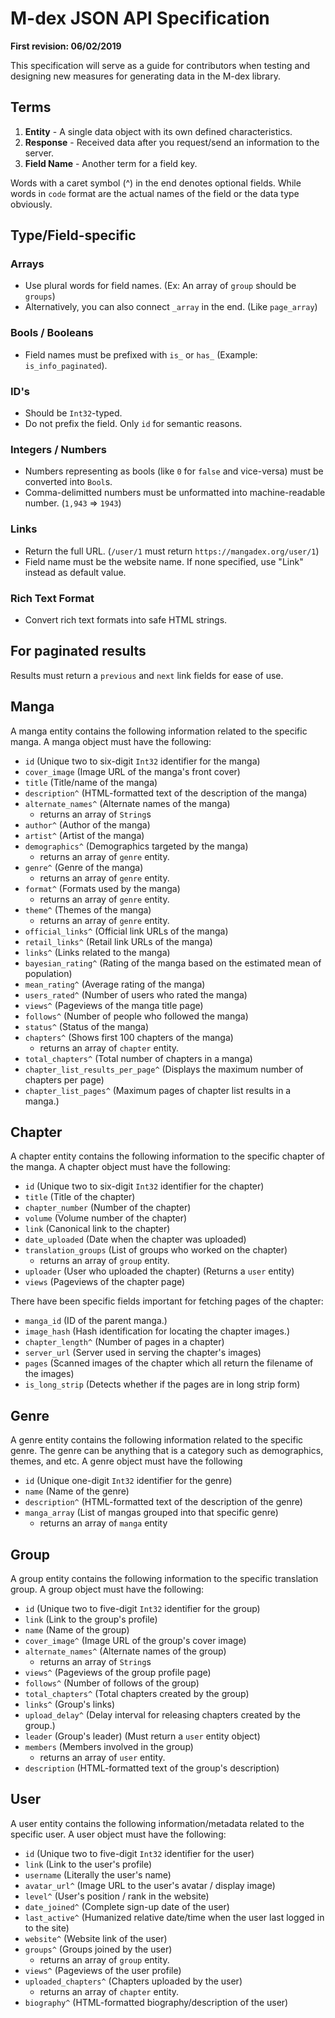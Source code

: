 # M-dex JSON API Specification
**First revision: 06/02/2019**

This specification will serve as a guide for contributors when testing and designing new measures for generating data in the M-dex library.

## Terms
1. **Entity** - A single data object with its own defined characteristics.
2. **Response** - Received data after you request/send an information to the server. 
3. **Field Name** - Another term for a field key.

Words with a caret symbol (^) in the end denotes optional fields. While words in `code` format are the actual names of the field or the data type obviously.

## Type/Field-specific
### Arrays
- Use plural words for field names. (Ex: An array of `group` should be `groups`)
- Alternatively, you can also connect `_array` in the end. (Like `page_array`)

### Bools / Booleans
- Field names must be prefixed with `is_` or `has_` (Example: `is_info_paginated`).

### ID's
- Should be `Int32`-typed.
- Do not prefix the field. Only `id` for semantic reasons.

### Integers / Numbers
- Numbers representing as bools (like `0` for `false` and vice-versa) must be converted into `Bool`s.
- Comma-delimitted numbers must be unformatted into machine-readable number. (`1,943` => `1943`)

### Links
- Return the full URL. (`/user/1` must return `https://mangadex.org/user/1`)
- Field name must be the website name. If none specified, use "Link" instead as default value.

### Rich Text Format
- Convert rich text formats into safe HTML strings.

## For paginated results
Results must return a `previous` and `next` link fields for ease of use.

## Manga
A manga entity contains the following information related to the specific manga. A manga object must have the following:

- `id` (Unique two to six-digit `Int32` identifier for the manga)
- `cover_image` (Image URL of the manga's front cover)
- `title` (Title/name of the manga)
- `description^` (HTML-formatted text of the description of the manga)
- `alternate_names^` (Alternate names of the manga)
    - returns an array of `String`s
- `author^` (Author of the manga)
- `artist^` (Artist of the manga)
- `demographics^` (Demographics targeted by the manga)
    - returns an array of `genre` entity.
- `genre^` (Genre of the manga)
    - returns an array of `genre` entity.
- `format^` (Formats used by the manga)
    - returns an array of `genre` entity.
- `theme^` (Themes of the manga)
    - returns an array of `genre` entity.
- `official_links^` (Official link URLs of the manga)
- `retail_links^` (Retail link URLs of the manga)
- `links^` (Links related to the manga)
- `bayesian_rating^` (Rating of the manga based on the estimated mean of population)
- `mean_rating^` (Average rating of the manga)
- `users_rated^` (Number of users who rated the manga)
- `views^` (Pageviews of the manga title page)
- `follows^` (Number of people who followed the manga)
- `status^` (Status of the manga)
- `chapters^` (Shows first 100 chapters of the manga)
    - returns an array of `chapter` entity.
- `total_chapters^` (Total number of chapters in a manga)
- `chapter_list_results_per_page^` (Displays the maximum number of chapters per page)
- `chapter_list_pages^` (Maximum pages of chapter list results in a manga.)


## Chapter
A chapter entity contains the following information to the specific chapter of the manga. A chapter object must have the following:

- `id` (Unique two to six-digit `Int32` identifier for the chapter)
- `title` (Title of the chapter)
- `chapter_number` (Number of the chapter)
- `volume` (Volume number of the chapter)
- `link` (Canonical link to the chapter)
- `date_uploaded` (Date when the chapter was uploaded)
- `translation_groups` (List of groups who worked on the chapter)
    - returns an array of `group` entity.
- `uploader` (User who uploaded the chapter) (Returns a `user` entity)
- `views` (Pageviews of the chapter page)

There have been specific fields important for fetching pages of the chapter:
- `manga_id` (ID of the parent manga.)
- `image_hash` (Hash identification for locating the chapter images.)
- `chapter_length^` (Number of pages in a chapter)
- `server_url` (Server used in serving the chapter's images)
- `pages` (Scanned images of the chapter which all return the filename of the images)
- `is_long_strip` (Detects whether if the pages are in long strip form)

## Genre
A genre entity contains the following information related to the specific genre. The genre can be anything that is a category such as demographics, themes, and etc. A genre object must have the following
- `id` (Unique one-digit `Int32` identifier for the genre)
- `name` (Name of the genre)
- `description^` (HTML-formatted text of the description of the genre)
- `manga_array` (List of mangas grouped into that specific genre)
    - returns an array of `manga` entity

## Group
A group entity contains the following information to the specific translation group. A group object must have the following:
- `id` (Unique two to five-digit `Int32` identifier for the group)
- `link` (Link to the group's profile)
- `name` (Name of the group)
- `cover_image^` (Image URL of the group's cover image)
- `alternate_names^` (Alternate names of the group)
    - returns an array of `String`s
- `views^` (Pageviews of the group profile page)
- `follows^` (Number of follows of the group)
- `total_chapters^` (Total chapters created by the group)
- `links^` (Group's links)
- `upload_delay^` (Delay interval for releasing chapters created by the group.)
- `leader` (Group's leader) (Must return a `user` entity object)
- `members` (Members involved in the group)
    - returns an array of `user` entity.
- `description` (HTML-formatted text of the group's description)

## User
A user entity contains the following information/metadata related to the specific user. A user object must have the following:

- `id` (Unique two to five-digit `Int32` identifier for the user)
- `link` (Link to the user's profile)
- `username` (Literally the user's name)
- `avatar_url^` (Image URL to the user's avatar / display image)
- `level^` (User's position / rank in the website)
- `date_joined^` (Complete sign-up date of the user)
- `last_active^` (Humanized relative date/time when the user last logged in to the site)
- `website^` (Website link of the user)
- `groups^` (Groups joined by the user)
    - returns an array of `group` entity.
- `views^` (Pageviews of the user profile)
- `uploaded_chapters^` (Chapters uploaded by the user)
    - returns an array of `chapter` entity.
- `biography^` (HTML-formatted biography/description of the user)

